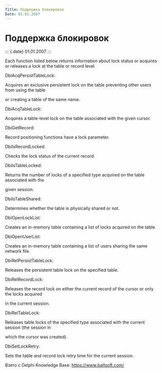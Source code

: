 ```yaml
---
Title: Поддержка блокировок
Date: 01.01.2007
---
```



Поддержка блокировок
====================

::: {.date}
01.01.2007
:::

Each function listed below returns information about lock status or
acquires or releases a lock at the table or record level.

DbiAcqPersistTableLock:

Acquires an exclusive persistent lock on the table preventing other
users from using the table

or creating a table of the same name.

DbiAcqTableLock:

Acquires a table-level lock on the table associated with the given
cursor.

DbiGetRecord:

Record positioning functions have a lock parameter.

DbiIsRecordLocked:

Checks the lock status of the current record.

DbiIsTableLocked:

Returns the number of locks of a specified type acquired on the table
associated with the

given session.

DbiIsTableShared:

Determines whether the table is physically shared or not.

DbiOpenLockList:

Creates an in-memory table containing a list of locks acquired on the
table.

DbiOpenUserList:

Creates an in-memory table containing a list of users sharing the same
network file.

DbiRelPersistTableLock:

Releases the persistent table lock on the specified table.

DbiRelRecordLock:

Releases the record lock on either the current record of the cursor or
only the locks acquired

in the current session.

DbiRelTableLock:

Releases table locks of the specified type associated with the current
session (the session in

which the cursor was created).

DbiSetLockRetry:

Sets the table and record lock retry time for the current session.

Взято с Delphi Knowledge Base: <https://www.baltsoft.com/>
